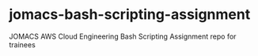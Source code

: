 # jomacs-bash-scripting-assignment
JOMACS AWS Cloud Engineering Bash Scripting Assignment repo for trainees
